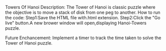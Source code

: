 Towers Of Hanoi
Description:
      The Tower of Hanoi is classic puzzle where the objective is to move a stack of disk from one peg to another.
How to run the code:
Step1:Save the HTML file with.html extension.
Step2:Click the "Go live" button.A new brower window will open,displaying Hanoi-Towers puzzle.

Future Enchancement:
Implement a timer to track the time taken to solve the Tower of Hanoi puzzle.

